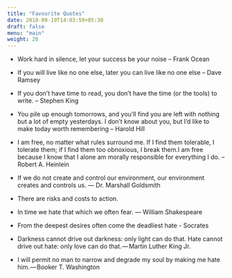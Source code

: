 ```yaml
---
title: "Favourite Quotes"
date: 2018-09-19T14:03:59+05:30
draft: false
menu: "main"
weight: 20
---
```


+  Work hard in silence, let your success be your noise – Frank Ocean

+  If you will live like no one else, later you can live like no one else – Dave Ramsey

+  If you don’t have time to read, you don’t have the time (or the tools) to write. – Stephen King

+  You pile up enough tomorrows, and you’ll find you are left with nothing but a lot of
  empty yesterdays. I don’t know about you, but I’d like to make today worth remembering – Harold Hill

+  I am free, no matter what rules surround me. If I find them tolerable, I tolerate them; if I find them too obnoxious, I break them.I am free because I know that I alone am morally responsible for everything I do. – Robert A. Heinlein

+  If we do not create and control our environment, our environment creates and controls us. — Dr. Marshall Goldsmith

+  There are risks and costs to action.

+  In time we hate that which we often fear. ― William Shakespeare

+  From the deepest desires often come the deadliest hate - Socrates

+  Darkness cannot drive out darkness: only light can do that. Hate cannot drive out hate: only love can do that. — Martin Luther King Jr.

+  I will permit no man to narrow and degrade my soul by making me hate him. — Booker T. Washington
